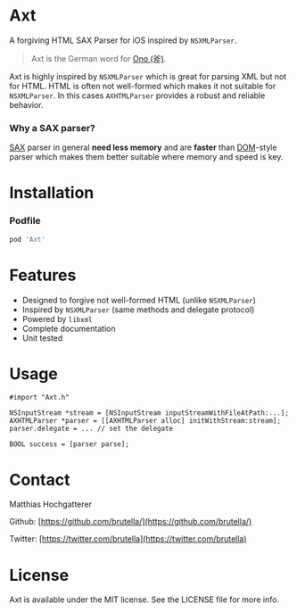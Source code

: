 # Axt

A forgiving HTML SAX Parser for iOS inspired by `NSXMLParser`.

> Axt is the German word for [Ono (斧)][Ono].

Axt is highly inspired by `NSXMLParser` which is great for parsing XML but not for HTML. HTML is often not well-formed which makes it not suitable for `NSXMLParser`. In this cases `AXHTMLParser` provides a robust and reliable behavior.

### Why a SAX parser?

[SAX](http://www.saxproject.org) parser in general **need less memory** and are **faster** than [DOM](http://en.wikipedia.org/wiki/Document_Object_Model)-style parser which makes them better suitable where memory and speed is key.

# Installation


### Podfile

```ruby
pod 'Axt'
```

# Features

- Designed to forgive not well-formed HTML (unlike `NSXMLParser`)
- Inspired by `NSXMLParser` (same methods and delegate protocol)
- Powered by `libxml`
- Complete documentation
- Unit tested

# Usage

    #import "Axt.h"
    
    NSInputStream *stream = [NSInputStream inputStreamWithFileAtPath:...];
    AXHTMLParser *parser = [[AXHTMLParser alloc] initWithStream:stream];
    parser.delegate = ... // set the delegate
    
    BOOL success = [parser parse];

# Contact

Matthias Hochgatterer

Github: [https://github.com/brutella/](https://github.com/brutella/)

Twitter: [https://twitter.com/brutella](https://twitter.com/brutella)


# License

Axt is available under the MIT license. See the LICENSE file for more info.

[Ono]: https://github.com/mattt/Ono
